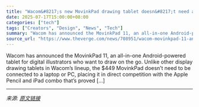 ```yaml
---
title: "Wacom&#8217;s new MovinkPad drawing tablet doesn&#8217;t need a PC"
date: 2025-07-17T15:00:00+08:00
categories: ["tech"]
tags: ["Creators", "Design", "News", "Tech"]
summary: "Wacom has announced the MovinkPad 11, an all-in-one Android-powered tablet for digital illustrators who want to draw on the go. Unlike other display drawing tablets in Wacom’s lineup, the $449 MovinkP"
source_url: "https://www.theverge.com/news/708951/wacom-movinkpad-11-android-drawing-tablet-launch-price"
---
```


Wacom has announced the MovinkPad 11, an all-in-one Android-powered tablet for digital illustrators who want to draw on the go. Unlike other display drawing tablets in Wacom’s lineup, the $449 MovinkPad doesn’t need to be connected to a laptop or PC, placing it in direct competition with the Apple Pencil and iPad combo that’s proved [&#8230;]

---

*来源: [原文链接](https://www.theverge.com/news/708951/wacom-movinkpad-11-android-drawing-tablet-launch-price)*
